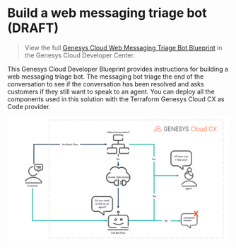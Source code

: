 # Build a web messaging triage bot (DRAFT)

> View the full [Genesys Cloud Web Messaging Triage Bot Blueprint](https://developer.mypurecloud.com/blueprints/web-messaging-triage-bot-blueprint/ "Goes to the Web Messaging Triage Bot Blueprint") in the Genesys Cloud Developer Center.

This Genesys Cloud Developer Blueprint provides instructions for building a web messaging triage bot. The messaging bot triage the end of the conversation to see if the conversation has been resolved and asks  customers if they still want to speak to an agent. You can deploy all the components used in this solution with the Terraform Genesys Cloud CX as Code provider.

![Messaging triage bot](blueprint/images/overview.png "Messaging triage bot")
